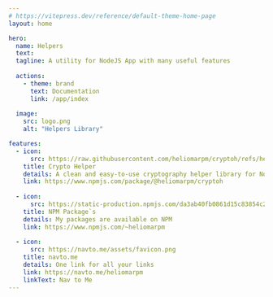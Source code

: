 ```yaml
---
# https://vitepress.dev/reference/default-theme-home-page
layout: home

hero:
  name: Helpers
  text: 
  tagline: A utility for NodeJS App with many useful features
  
  actions:
    - theme: brand
      text: Documentation
      link: /app/index
  
  image:
    src: logo.png
    alt: "Helpers Library"

features:    
  - icon: 
      src: https://raw.githubusercontent.com/heliomarpm/cryptoh/refs/heads/main/logo.png
    title: Crypto Helper
    details: A clean and easy-to-use cryptography helper library for Node.js
    link: https://www.npmjs.com/package/@heliomarpm/cryptoh
    
  - icon: 
      src: https://static-production.npmjs.com/da3ab40fb0861d15c83854c29f5f2962.png
    title: NPM Package`s
    details: My packages are available on NPM
    link: https://www.npmjs.com/~heliomarpm
        
  - icon:
      src: https://navto.me/assets/favicon.png
    title: navto.me
    details: One link for all your links
    link: https://navto.me/heliomarpm
    linkText: Nav to Me
---
```

